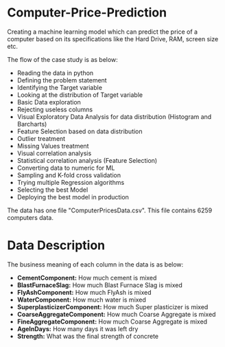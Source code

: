 # Computer-Price-Prediction
Creating a machine learning model which can predict the price of a computer based on its specifications like the Hard Drive, RAM, screen size etc.


The flow of the case study is as below:

* Reading the data in python
* Defining the problem statement
* Identifying the Target variable
* Looking at the distribution of Target variable
* Basic Data exploration
* Rejecting useless columns
* Visual Exploratory Data Analysis for data distribution (Histogram and Barcharts)
* Feature Selection based on data distribution
* Outlier treatment
* Missing Values treatment
* Visual correlation analysis
* Statistical correlation analysis (Feature Selection)
* Converting data to numeric for ML
* Sampling and K-fold cross validation
* Trying multiple Regression algorithms
* Selecting the best Model
* Deploying the best model in production

The data has one file "ComputerPricesData.csv". This file contains 6259 computers data.

# Data Description
The business meaning of each column in the data is as below:

* **CementComponent:** How much cement is mixed
* **BlastFurnaceSlag:** How much Blast Furnace Slag is mixed
* **FlyAshComponent:** How much FlyAsh is mixed
* **WaterComponent:** How much water is mixed
* **SuperplasticizerComponent:** How much Super plasticizer is mixed
* **CoarseAggregateComponent:** How much Coarse Aggregate is mixed
* **FineAggregateComponent:** How much Coarse Aggregate is mixed
* **AgeInDays:** How many days it was left dry
* **Strength:** What was the final strength of concrete
